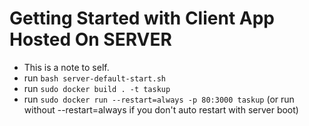 # Getting Started with Client App Hosted On SERVER

- This is a note to self.
- run `bash server-default-start.sh`
- run `sudo docker build . -t taskup`
- run `sudo docker run --restart=always -p 80:3000 taskup` 
(or run without --restart=always if you don't auto restart with server boot)